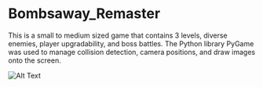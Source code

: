 # Bombsaway_Remaster

This is a small to medium sized game that contains 3 levels, diverse enemies, player upgradability, and boss battles. 
The Python library PyGame was used to manage collision detection, camera positions, and draw images onto the screen.

![Alt Text](Animation2.gif)
